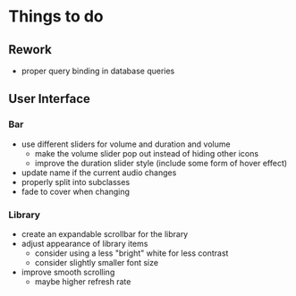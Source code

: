# Things to do

## Rework
- proper query binding in database queries

## User Interface
### Bar
- use different sliders for volume and duration and volume
  - make the volume slider pop out instead of hiding other icons
  - improve the duration slider style (include some form of hover effect)
- update name if the current audio changes
- properly split into subclasses
- fade to cover when changing

### Library
- create an expandable scrollbar for the library
- adjust appearance of library items
  - consider using a less "bright" white for less contrast
  - consider slightly smaller font size
- improve smooth scrolling
  - maybe higher refresh rate